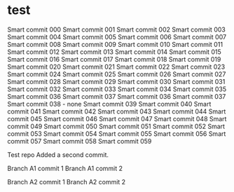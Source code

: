 # test

Smart commit 000
Smart commit 001
Smart commit 002
Smart commit 003
Smart commit 004
Smart commit 005
Smart commit 006
Smart commit 007
Smart commit 008
Smart commit 009
Smart commit 010
Smart commit 011
Smart commit 012
Smart commit 013
Smart commit 014
Smart commit 015
Smart commit 016
Smart commit 017
Smart commit 018
Smart commit 019
Smart commit 020
Smart commit 021
Smart commit 022
Smart commit 023
Smart commit 024
Smart commit 025
Smart commit 026
Smart commit 027
Smart commit 028
Smart commit 029
Smart commit 030
Smart commit 031
Smart commit 032
Smart commit 033
Smart commit 034
Smart commit 035
Smart commit 036
Smart commit 037
Smart commit 036
Smart commit 037
Smart commit 038 - none
Smart commit 039
Smart commit 040
Smart commit 041
Smart commit 042
Smart commit 043
Smart commit 044
Smart commit 045
Smart commit 046
Smart commit 047
Smart commit 048
Smart commit 049
Smart commit 050
Smart commit 051
Smart commit 052
Smart commit 053
Smart commit 054
Smart commit 055
Smart commit 056
Smart commit 057
Smart commit 058
Smart commit 059



Test repo
Added a second commit.

Branch A1 commit 1
Branch A1 commit 2

Branch A2 commit 1
Branch A2 commit 2


